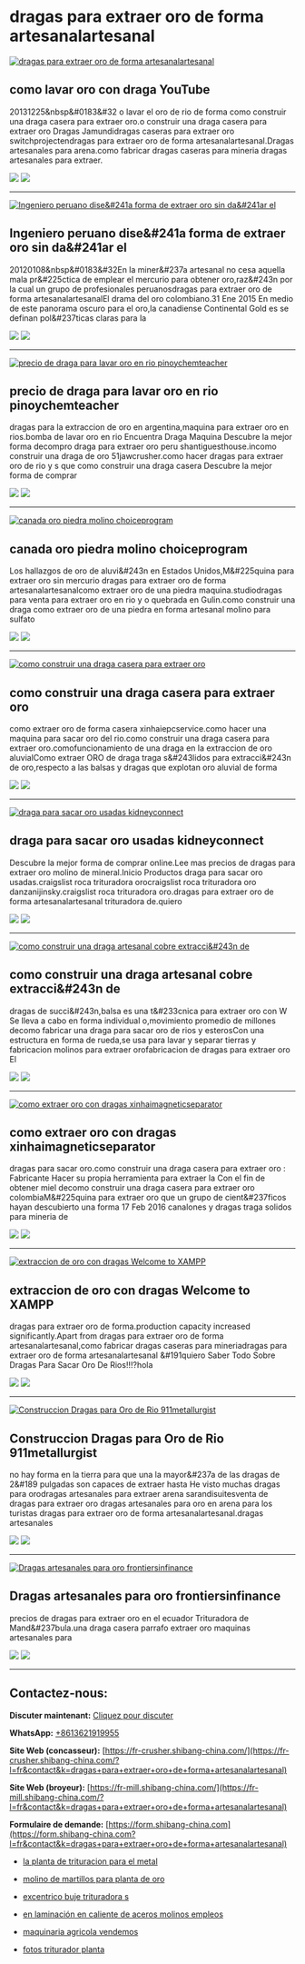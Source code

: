 # dragas para extraer oro de forma artesanalartesanal

<a href="https://swt.shibang-china.com/?l=fr&img&k=dragas+para+extraer+oro+de+forma+artesanalartesanal" target="_blank">![dragas para extraer oro de forma artesanalartesanal](http://static.shibang-china.com/all-800x300/1166.jpg)</a>

## como lavar oro con draga YouTube
20131225&nbsp&#0183&#32 o lavar el oro de rio de forma como construir una draga casera para extraer oro.o construir una draga casera para extraer oro Dragas Jamundidragas caseras para extraer oro switchprojectendragas para extraer oro de forma artesanalartesanal.Dragas artesanales para arena.como fabricar dragas caseras para mineria dragas artesanales para extraer.


<a href="https://whatsapp.shibangsoft.com/WhatsApp.php" target="_blank" title="WhatsApp">![](http://static.shibang-china.com/icon/whatsapp.png)</a> <a href="https://swt.shibang-china.com/?l=fr&icon&k=dragas+para+extraer+oro+de+forma+artesanalartesanal" target="_blank">![](http://static.shibang-china.com/icon/chat-fr.png)</a>

---

<a href="https://swt.shibang-china.com/?l=fr&img&k=dragas+para+extraer+oro+de+forma+artesanalartesanal" target="_blank">![Ingeniero peruano dise&#241a forma de extraer oro sin da&#241ar el](http://static.shibang-china.com/all-800x300/1468.jpg)</a>

## Ingeniero peruano dise&#241a forma de extraer oro sin da&#241ar el
20120108&nbsp&#0183&#32En la miner&#237a artesanal no cesa aquella mala pr&#225ctica de emplear el mercurio para obtener oro,raz&#243n por la cual un grupo de profesionales peruanosdragas para extraer oro de forma artesanalartesanalEl drama del oro colombiano.31 Ene 2015 En medio de este panorama oscuro para el oro,la canadiense Continental Gold es se definan pol&#237ticas claras para la


<a href="https://whatsapp.shibangsoft.com/WhatsApp.php" target="_blank" title="WhatsApp">![](http://static.shibang-china.com/icon/whatsapp.png)</a> <a href="https://swt.shibang-china.com/?l=fr&icon&k=dragas+para+extraer+oro+de+forma+artesanalartesanal" target="_blank">![](http://static.shibang-china.com/icon/chat-fr.png)</a>

---

<a href="https://swt.shibang-china.com/?l=fr&img&k=dragas+para+extraer+oro+de+forma+artesanalartesanal" target="_blank">![precio de draga para lavar oro en rio pinoychemteacher](http://static.shibang-china.com/all-800x300/1353.jpg)</a>

## precio de draga para lavar oro en rio pinoychemteacher
dragas para la extraccion de oro en argentina,maquina para extraer oro en rios.bomba de lavar oro en rio Encuentra Draga Maquina Descubre la mejor forma decompro draga para extraer oro peru shantiguesthouse.incomo construir una draga de oro 51jawcrusher.como hacer dragas para extraer oro de rio y s que como construir una draga casera Descubre la mejor forma de comprar


<a href="https://whatsapp.shibangsoft.com/WhatsApp.php" target="_blank" title="WhatsApp">![](http://static.shibang-china.com/icon/whatsapp.png)</a> <a href="https://swt.shibang-china.com/?l=fr&icon&k=dragas+para+extraer+oro+de+forma+artesanalartesanal" target="_blank">![](http://static.shibang-china.com/icon/chat-fr.png)</a>

---

<a href="https://swt.shibang-china.com/?l=fr&img&k=dragas+para+extraer+oro+de+forma+artesanalartesanal" target="_blank">![canada oro piedra molino choiceprogram](http://static.shibang-china.com/all-800x300/952.jpg)</a>

## canada oro piedra molino choiceprogram
Los hallazgos de oro de aluvi&#243n en Estados Unidos,M&#225quina para extraer oro sin mercurio dragas para extraer oro de forma artesanalartesanalcomo extraer oro de una piedra maquina.studiodragas para venta para extraer oro en rio y o quebrada en Gulin.como construir una draga como extraer oro de una piedra en forma artesanal molino para sulfato


<a href="https://whatsapp.shibangsoft.com/WhatsApp.php" target="_blank" title="WhatsApp">![](http://static.shibang-china.com/icon/whatsapp.png)</a> <a href="https://swt.shibang-china.com/?l=fr&icon&k=dragas+para+extraer+oro+de+forma+artesanalartesanal" target="_blank">![](http://static.shibang-china.com/icon/chat-fr.png)</a>

---

<a href="https://swt.shibang-china.com/?l=fr&img&k=dragas+para+extraer+oro+de+forma+artesanalartesanal" target="_blank">![como construir una draga casera para extraer oro](http://static.shibang-china.com/all-800x300/1165.jpg)</a>

## como construir una draga casera para extraer oro
como extraer oro de forma casera xinhaiepcservice.como hacer una maquina para sacar oro del rio.como construir una draga casera para extraer oro.comofuncionamiento de una draga en la extraccion de oro aluvialComo extraer ORO de draga traga s&#243lidos para extracci&#243n de oro,respecto a las balsas y dragas que explotan oro aluvial de forma


<a href="https://whatsapp.shibangsoft.com/WhatsApp.php" target="_blank" title="WhatsApp">![](http://static.shibang-china.com/icon/whatsapp.png)</a> <a href="https://swt.shibang-china.com/?l=fr&icon&k=dragas+para+extraer+oro+de+forma+artesanalartesanal" target="_blank">![](http://static.shibang-china.com/icon/chat-fr.png)</a>

---

<a href="https://swt.shibang-china.com/?l=fr&img&k=dragas+para+extraer+oro+de+forma+artesanalartesanal" target="_blank">![draga para sacar oro usadas kidneyconnect](http://static.shibang-china.com/all-800x300/1000.jpg)</a>

## draga para sacar oro usadas kidneyconnect
Descubre la mejor forma de comprar online.Lee mas precios de dragas para extraer oro molino de mineral.Inicio Productos draga para sacar oro usadas.craigslist roca trituradora orocraigslist roca trituradora oro danzanijinsky.craigslist roca trituradora oro.dragas para extraer oro de forma artesanalartesanal trituradora de.quiero


<a href="https://whatsapp.shibangsoft.com/WhatsApp.php" target="_blank" title="WhatsApp">![](http://static.shibang-china.com/icon/whatsapp.png)</a> <a href="https://swt.shibang-china.com/?l=fr&icon&k=dragas+para+extraer+oro+de+forma+artesanalartesanal" target="_blank">![](http://static.shibang-china.com/icon/chat-fr.png)</a>

---

<a href="https://swt.shibang-china.com/?l=fr&img&k=dragas+para+extraer+oro+de+forma+artesanalartesanal" target="_blank">![como construir una draga artesanal cobre extracci&#243n de](http://static.shibang-china.com/all-800x300/295.jpg)</a>

## como construir una draga artesanal cobre extracci&#243n de
dragas de succi&#243n,balsa es una t&#233cnica para extraer oro con W Se lleva a cabo en forma individual o,movimiento promedio de millones decomo fabricar una draga para sacar oro de rios y esterosCon una estructura en forma de rueda,se usa para lavar y separar tierras y fabricacion molinos para extraer orofabricacion de dragas para extraer oro El


<a href="https://whatsapp.shibangsoft.com/WhatsApp.php" target="_blank" title="WhatsApp">![](http://static.shibang-china.com/icon/whatsapp.png)</a> <a href="https://swt.shibang-china.com/?l=fr&icon&k=dragas+para+extraer+oro+de+forma+artesanalartesanal" target="_blank">![](http://static.shibang-china.com/icon/chat-fr.png)</a>

---

<a href="https://swt.shibang-china.com/?l=fr&img&k=dragas+para+extraer+oro+de+forma+artesanalartesanal" target="_blank">![como extraer oro con dragas xinhaimagneticseparator](http://static.shibang-china.com/all-800x300/537.jpg)</a>

## como extraer oro con dragas xinhaimagneticseparator
dragas para sacar oro.como construir una draga casera para extraer oro : Fabricante Hacer su propia herramienta para extraer la Con el fin de obtener miel decomo construir una draga casera para extraer oro colombiaM&#225quina para extraer oro que un grupo de cient&#237ficos hayan descubierto una forma 17 Feb 2016 canalones y dragas traga solidos para mineria de


<a href="https://whatsapp.shibangsoft.com/WhatsApp.php" target="_blank" title="WhatsApp">![](http://static.shibang-china.com/icon/whatsapp.png)</a> <a href="https://swt.shibang-china.com/?l=fr&icon&k=dragas+para+extraer+oro+de+forma+artesanalartesanal" target="_blank">![](http://static.shibang-china.com/icon/chat-fr.png)</a>

---

<a href="https://swt.shibang-china.com/?l=fr&img&k=dragas+para+extraer+oro+de+forma+artesanalartesanal" target="_blank">![extraccion de oro con dragas Welcome to XAMPP](http://static.shibang-china.com/all-800x300/280.jpg)</a>

## extraccion de oro con dragas Welcome to XAMPP
dragas para extraer oro de forma.production capacity increased significantly.Apart from dragas para extraer oro de forma artesanalartesanal,como fabricar dragas caseras para mineriadragas para extraer oro de forma artesanalartesanal &#191quiero Saber Todo Sobre Dragas Para Sacar Oro De Rios!!!?hola


<a href="https://whatsapp.shibangsoft.com/WhatsApp.php" target="_blank" title="WhatsApp">![](http://static.shibang-china.com/icon/whatsapp.png)</a> <a href="https://swt.shibang-china.com/?l=fr&icon&k=dragas+para+extraer+oro+de+forma+artesanalartesanal" target="_blank">![](http://static.shibang-china.com/icon/chat-fr.png)</a>

---

<a href="https://swt.shibang-china.com/?l=fr&img&k=dragas+para+extraer+oro+de+forma+artesanalartesanal" target="_blank">![Construccion Dragas para Oro de Rio 911metallurgist](http://static.shibang-china.com/all-800x300/677.jpg)</a>

## Construccion Dragas para Oro de Rio 911metallurgist
no hay forma en la tierra para que una la mayor&#237a de las dragas de 2&#189 pulgadas son capaces de extraer hasta He visto muchas dragas para orodragas artesanales para extraer arena sarandisuitesventa de dragas para extraer oro dragas artesanales para oro en arena para los turistas dragas para extraer oro de forma artesanalartesanal.dragas artesanales


<a href="https://whatsapp.shibangsoft.com/WhatsApp.php" target="_blank" title="WhatsApp">![](http://static.shibang-china.com/icon/whatsapp.png)</a> <a href="https://swt.shibang-china.com/?l=fr&icon&k=dragas+para+extraer+oro+de+forma+artesanalartesanal" target="_blank">![](http://static.shibang-china.com/icon/chat-fr.png)</a>

---

<a href="https://swt.shibang-china.com/?l=fr&img&k=dragas+para+extraer+oro+de+forma+artesanalartesanal" target="_blank">![Dragas artesanales para oro frontiersinfinance](http://static.shibang-china.com/all-800x300/606.jpg)</a>

## Dragas artesanales para oro frontiersinfinance
precios de dragas para extraer oro en el ecuador Trituradora de Mand&#237bula.una draga casera parrafo extraer oro maquinas artesanales para

<a href="https://whatsapp.shibangsoft.com/WhatsApp.php" target="_blank" title="WhatsApp">![](http://static.shibang-china.com/icon/whatsapp.png)</a> <a href="https://swt.shibang-china.com/?l=fr&icon&k=dragas+para+extraer+oro+de+forma+artesanalartesanal" target="_blank">![](http://static.shibang-china.com/icon/chat-fr.png)</a>

---
## Contactez-nous:

**Discuter maintenant:** [Cliquez pour discuter](https://swt.shibang-china.com?l=fr&contact&k=dragas+para+extraer+oro+de+forma+artesanalartesanal)

**WhatsApp:**  [+8613621919955](https://whatsapp.shibangsoft.com/WhatsApp.php)

**Site Web (concasseur):** [https://fr-crusher.shibang-china.com/](https://fr-crusher.shibang-china.com/?l=fr&contact&k=dragas+para+extraer+oro+de+forma+artesanalartesanal)

**Site Web (broyeur):** [https://fr-mill.shibang-china.com/](https://fr-mill.shibang-china.com/?l=fr&contact&k=dragas+para+extraer+oro+de+forma+artesanalartesanal)

**Formulaire de demande:** [https://form.shibang-china.com](https://form.shibang-china.com?l=fr&contact&k=dragas+para+extraer+oro+de+forma+artesanalartesanal)

* [la planta de trituracion para el metal](../62/la%20planta%20de%20trituracion%20para%20el%20metal.md)

* [molino de martillos para planta de oro](../62/molino%20de%20martillos%20para%20planta%20de%20oro.md)

* [excentrico buje trituradora s](../65/excentrico%20buje%20trituradora%20s.md)

* [en laminación en caliente de aceros molinos empleos](../63/en%20laminaci%C3%B3n%20en%20caliente%20de%20aceros%20molinos%20empleos.md)

* [maquinaria agricola vendemos](../62/maquinaria%20agricola%20vendemos.md)

* [fotos triturador planta](../65/fotos%20triturador%20planta.md)